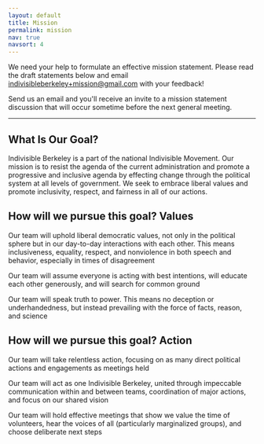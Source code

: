 ```yaml
---
layout: default
title: Mission
permalink: mission
nav: true
navsort: 4
---
```


We need your help to formulate an effective mission statement.  Please read the draft statements below and email [indivisibleberkeley+mission@gmail.com](mailto:indivisibleberkeley+mission@gmail.com) with your feedback!

Send us an email and you'll receive an invite to a mission statement discussion that will occur sometime before the next general meeting.

----

## What Is Our Goal?

Indivisible Berkeley is a part of the national
Indivisible Movement. Our mission is to resist the
agenda of the current administration and promote
a progressive and inclusive agenda by effecting
change through the political system at all levels of
government. We seek to embrace liberal values
and promote inclusivity, respect, and fairness in
all of our actions.

## How will we pursue this goal? Values

Our team will uphold liberal democratic values, not only
in the political sphere but in our day-to-day interactions
with each other. This means inclusiveness, equality,
respect, and nonviolence in both speech and behavior,
especially in times of disagreement

Our team will assume everyone is acting with best
intentions, will educate each other generously, and will
search for common ground

Our team will speak truth to power. This means no
deception or underhandedness, but instead prevailing
with the force of facts, reason, and science


## How will we pursue this goal? Action

Our team will take relentless action, focusing on as
many direct political actions and engagements as
meetings held

Our team will act as one Indivisible Berkeley, united
through impeccable communication within and between
teams, coordination of major actions, and focus on our
shared vision

Our team will hold effective meetings that show we
value the time of volunteers, hear the voices of all
(particularly marginalized groups), and choose
deliberate next steps
